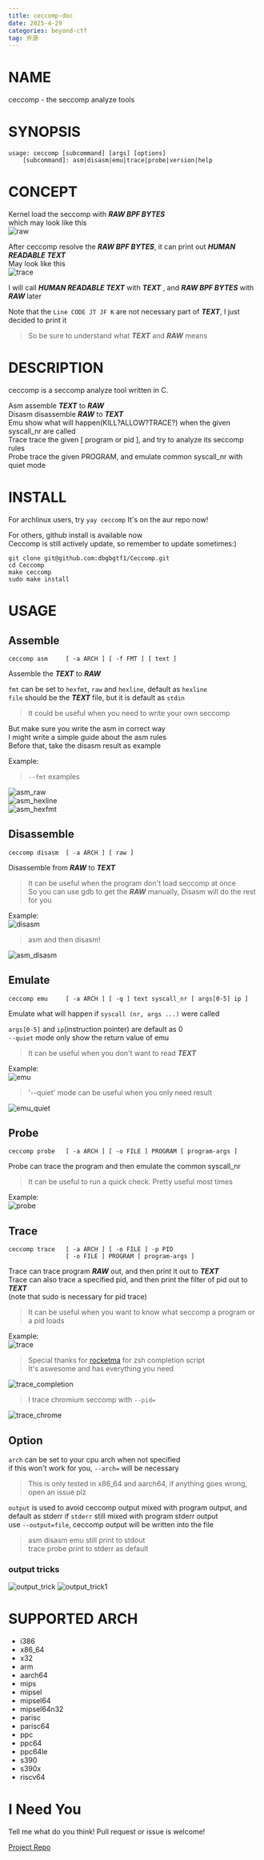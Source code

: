 ```yaml
---
title: ceccomp-doc
date: 2025-4-29
categories: beyond-ctf
tag: 开源
---
```

# NAME

ceccomp - the seccomp analyze tools

# SYNOPSIS

```
usage: ceccomp [subcommand] [args] [options]
    [subcommand]: asm|disasm|emu|trace|probe|version|help
```

# CONCEPT

Kernel load the seccomp with ***RAW BPF BYTES***  
which may look like this  
![raw](./ceccomp-doc/raw.png)

After ceccomp resolve the ***RAW BPF BYTES***, it can print out ***HUMAN READABLE TEXT***  
May look like this  
![trace](./ceccomp-doc/trace.png)

I will call ***HUMAN READABLE TEXT*** with ***TEXT***
, and ***RAW BPF BYTES*** with ***RAW*** later

Note that the `Line CODE JT JF K` are not necessary part of ***TEXT***, I just decided to print it  
> So be sure to understand what ***TEXT*** and ***RAW*** means

# DESCRIPTION

ceccomp is a seccomp analyze tool written in C.

Asm assemble ***TEXT*** to ***RAW***  
Disasm disassemble ***RAW*** to ***TEXT***  
Emu show what will happen(KILL?ALLOW?TRACE?) when the given syscall_nr are called  
Trace trace the given [ program or pid ], and try to analyze its seccomp rules  
Probe trace the given PROGRAM, and emulate common syscall_nr with quiet mode

# INSTALL

For archlinux users, try `yay ceccomp`
It's on the aur repo now!

For others, github install is available now  
Ceccomp is still actively update, so remember to update sometimes:)
```
git clone git@github.com:dbgbgtf1/Ceccomp.git
cd Ceccomp
make ceccomp
sudo make install
```

# USAGE

## Assemble

`ceccomp asm     [ -a ARCH ] [ -f FMT ] [ text ]`

Assemble the ***TEXT*** to ***RAW***

`fmt` can be set to `hexfmt`, `raw` and `hexline`, default as `hexline`  
`file` should be the ***TEXT*** file, but it is default as `stdin`

> It could be useful when you need to write your own seccomp

But make sure you write the asm in correct way  
I might write a simple guide about the asm rules  
Before that, take the disasm result as example

Example:  
> `--fmt` examples

![asm_raw](./ceccomp-doc/asm_raw.png)  
![asm_hexline](./ceccomp-doc/asm_hexline.png)  
![asm_hexfmt](./ceccomp-doc/asm_hexfmt.png)

## Disassemble

`ceccomp disasm  [ -a ARCH ] [ raw ]`

Disassemble from ***RAW*** to ***TEXT***

> It can be useful when the program don't load seccomp at once  
> So you can use gdb to get the ***RAW*** manually, Disasm will do the rest for you

Example:  
![disasm](./ceccomp-doc/disasm.png)
> asm and then disasm!

![asm_disasm](./ceccomp-doc/asm_disasm.png)

## Emulate

`ceccomp emu     [ -a ARCH ] [ -q ] text syscall_nr [ args[0-5] ip ]`

Emulate what will happen if `syscall (nr, args ...)` were called

`args[0-5]` and `ip`(instruction pointer) are default as 0  
`--quiet` mode only show the return value of emu

> It can be useful when you don't want to read ***TEXT***

Example:  
![emu](./ceccomp-doc/emu.png)
> '--quiet' mode can be useful when you only need result

![emu_quiet](./ceccomp-doc/emu_quiet.png)

## Probe

`ceccomp probe   [ -a ARCH ] [ -o FILE ] PROGRAM [ program-args ]`

Probe can trace the program and then emulate the common syscall_nr

> It can be useful to run a quick check. Pretty useful most times

Example:  
![probe](./ceccomp-doc/probe.png)

## Trace

```
ceccomp trace   [ -a ARCH ] [ -o FILE ] -p PID
                [ -o FILE ] PROGRAM [ program-args ]
```

Trace can trace program ***RAW*** out, and then print it out to ***TEXT***  
Trace can also trace a specified pid, and then print the filter of pid out to ***TEXT***  
(note that sudo is necessary for pid trace)

> It can be useful when you want to know what seccomp a program or a pid loads

Example:  
![trace](./ceccomp-doc/trace.png)

> Special thanks for [rocketma](https://rocketma.dev/) for zsh completion script  
> It's aswesome and has everything you need   

![trace_completion](./ceccomp-doc/trace_completion.png)

> I trace chromium seccomp with `--pid=`

![trace_chrome](./ceccomp-doc/trace_pid.png)

## Option

`arch` can be set to your cpu arch when not specified  
if this won't work for you, `--arch=` will be necessary
> This is only tested in x86_64 and aarch64, if anything goes wrong, open an issue plz  

`output` is used to avoid ceccomp output mixed with program output, and default as stderr
if `stderr` still mixed with program stderr output  
use `--output=file`, ceccomp output will be written into the file
> asm disasm emu still print to stdout  
> trace probe print to stderr as default

### output tricks

![output_trick](./ceccomp-doc/output_trick.png)
![output_trick1](./ceccomp-doc/output_trick1.png)

# SUPPORTED ARCH

- i386
- x86_64
- x32
- arm
- aarch64
- mips
- mipsel
- mipsel64
- mipsel64n32
- parisc
- parisc64
- ppc
- ppc64
- ppc64le
- s390
- s390x
- riscv64

# I Need You

Tell me what do you think!
Pull request or issue is welcome!

[Project Repo](https://github.com/dbgbgtf1/Ceccomp)
